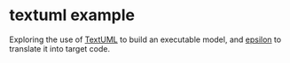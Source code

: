 # textuml example
Exploring the use of [TextUML](https://abstratt.github.io/textuml/readme.html) to build an executable model, and [epsilon](http://www.eclipse.org/epsilon/) to translate it into target code.

